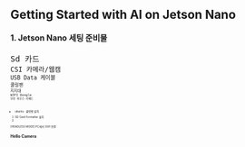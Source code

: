 Getting Started with AI on Jetson Nano
-
<div stlye="text-align: left;">
<b> 1. Jetson Nano  세팅 준비물</b>
<br>
<br>
<TT> Sd 카드</TT>
<small><br>
<TT> CSI 카메라/웹캠</TT>
<small><br>
<TT> USB Data 케이블 </TT>
<small><br>
<TT> 쿨링팬 </TT>
<small><br>
<TT> 지지대</TT>
<small><br>
<TT> WIFI Dongle</TT>
  <small><br>
<TT> 무선 마우스<span>&#183;</span>키패드</TT>
<br>   
    <br>
    <br>
   
+ ubuntu <span>&#183;</span> 쿨링팬 설치
1. SD Card Formatter 설치
2. 
    

[HEADLESS MODE] PC에서 SSH 연결

Hello Camera
-
